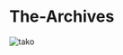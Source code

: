 # The-Archives

![tako](https://user-images.githubusercontent.com/102655156/161364396-8168e0e6-5bed-4595-834e-37974de5fe51.jpg)

